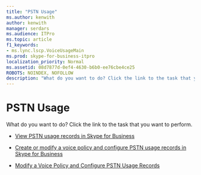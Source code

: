 ```yaml
---
title: "PSTN Usage"
ms.author: kenwith
author: kenwith
manager: serdars
ms.audience: ITPro
ms.topic: article
f1_keywords:
- ms.lync.lscp.VoiceUsageMain
ms.prod: skype-for-business-itpro
localization_priority: Normal
ms.assetid: 08d7877d-0ef4-4630-b6b0-ee76cbe4ce25
ROBOTS: NOINDEX, NOFOLLOW
description: "What do you want to do? Click the link to the task that you want to perform."
---
```


# PSTN Usage
 
What do you want to do? Click the link to the task that you want to perform.
  
- [View PSTN usage records in Skype for Business](../../../deploy/deploy-enterprise-voice/view-pstn-usage-records.md)
    
- [Create or modify a voice policy and configure PSTN usage records in Skype for Business](../../../deploy/deploy-enterprise-voice/voice-policy-and-pstn-usage-records.md)
    
- [Modify a Voice Policy and Configure PSTN Usage Records](http://technet.microsoft.com/library/6c53aaf5-218b-4bd4-8cea-31bc9d53f1bd.aspx)
    
 

